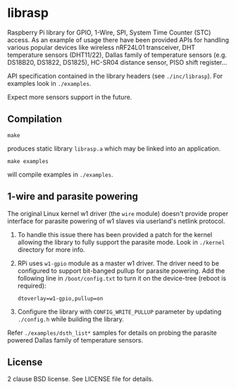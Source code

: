 librasp
=======

Raspberry Pi library for GPIO, 1-Wire, SPI, System Time Counter (STC) access. As
an example of usage there have been provided APIs for handling various popular
devices like wireless nRF24L01 transceiver, DHT temperature sensors (DHT11/22),
Dallas family of temperature sensors (e.g. DS18B20, DS1822, DS1825), HC-SR04
distance sensor, PISO shift register...

API specification contained in the library headers (see `./inc/librasp`).  For
examples look in `./examples`.

Expect more sensors support in the future.

Compilation
-----------

    make

produces static library `librasp.a` which may be linked into an application.

    make examples

will compile examples in `./examples`.

1-wire and parasite powering
----------------------------

The original Linux kernel w1 driver (the `wire` module) doesn't provide proper
interface for parasite powering of w1 slaves via userland's netlink protocol.

1. To handle this issue there has been provided a patch for the kernel allowing
   the library to fully support the parasite mode. Look in `./kernel` directory
   for more info.
2. RPi uses `w1-gpio` module as a master w1 driver. The driver need to be
   configured to support bit-banged pullup for parasite powering. Add the
   following line in `/boot/config.txt` to turn it on the device-tree (reboot
   is required):

    `dtoverlay=w1-gpio,pullup=on`

3. Configure the library with `CONFIG_WRITE_PULLUP` parameter by updating
   `./config.h` while building the library.

Refer `./examples/dsth_list*` samples for details on probing the parasite powered
Dallas family of temperature sensors.

License
-------

2 clause BSD license. See LICENSE file for details.
